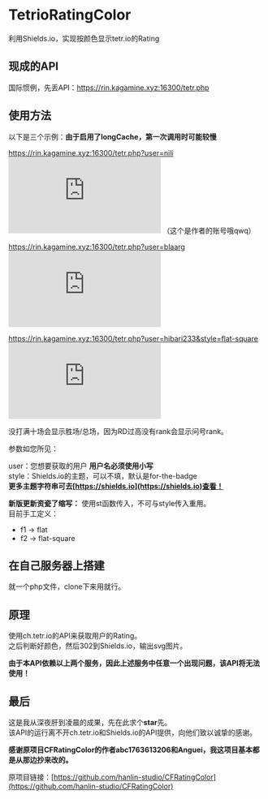 # TetrioRatingColor
利用Shields.io，实现按颜色显示tetr.io的Rating
## 现成的API
国际惯例，先丢API：https://rin.kagamine.xyz:16300/tetr.php


## 使用方法


以下是三个示例：**由于启用了longCache，第一次调用时可能较慢**    

https://rin.kagamine.xyz:16300/tetr.php?user=nili
![](https://rin.kagamine.xyz:16300/tetr.php?user=nili) （这个是作者的账号哦qwq）

https://rin.kagamine.xyz:16300/tetr.php?user=blaarg
![](https://rin.kagamine.xyz:16300/tetr.php?user=blaarg)

https://rin.kagamine.xyz:16300/tetr.php?user=hibari233&style=flat-square
![](https://rin.kagamine.xyz:16300/tetr.php?user=hibari233&style=flat-square)

没打满十场会显示胜场/总场，因为RD过高没有rank会显示问号rank。

参数如您所见：   


user：您想要获取的用户 **用户名必须使用小写**   
style：Shields.io的主题，可以不填，默认是for-the-badge   
**更多主题字符串可去[https://shields.io](https://shields.io)查看！**  

**新版更新资瓷了缩写：**
使用st函数传入，不可与style传入重用。  
目前手工定义：  
- f1 -> flat
- f2 -> flat-square



## 在自己服务器上搭建
就一个php文件，clone下来用就行。

## 原理
使用ch.tetr.io的API来获取用户的Rating。    
之后判断好颜色，然后302到Shields.io，输出svg图片。   


**由于本API依赖以上两个服务，因此上述服务中任意一个出现问题，该API将无法使用！**

## 最后
这是我从深夜肝到凌晨的成果，先在此求个**star**先。  
该API的运行离不开ch.tetr.io和Shields.io的API提供，向他们致以诚挚的感谢。


**感谢原项目CFRatingColor的作者abc1763613206和Anguei，我这项目基本都是从那边抄来改的。**  

原项目链接：[https://github.com/hanlin-studio/CFRatingColor](https://github.com/hanlin-studio/CFRatingColor)

